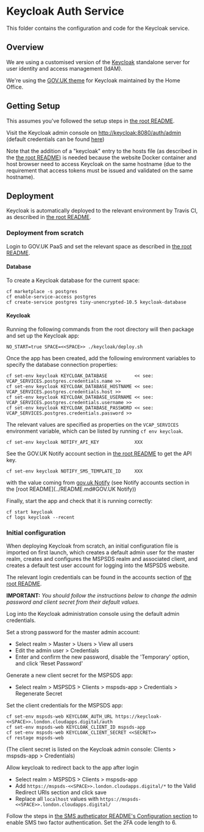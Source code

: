 # Keycloak Auth Service

This folder contains the configuration and code for the Keycloak service.


## Overview

We are using a customised version of the [Keycloak](https://www.keycloak.org/index.html) standalone server
for user identity and access management (IdAM).

We're using the [GOV.UK theme](https://github.com/UKHomeOffice/keycloak-theme-govuk) for Keycloak
maintained by the Home Office.


## Getting Setup

This assumes you've followed the setup steps in [the root README](../README.md#getting-setup).

Visit the Keycloak admin console on [http://keycloak:8080/auth/admin](http://keycloak:8080/auth/admin)
(default credentials can be found [here](../README.md#accounts))


Note that the addition of a "keycloak" entry to the hosts file (as described in the [the root README](../README.md#getting-setup))
is needed because the website Docker container and host browser need to access Keycloak on the same hostname
(due to the requirement that access tokens must be issued and validated on the same hostname).


## Deployment

Keycloak is automatically deployed to the relevant environment by Travis CI, as described in
[the root README](../README.md#deployment).


### Deployment from scratch

Login to GOV.UK PaaS and set the relevant space as described in [the root README](../README.md#deployment-from-scratch).


#### Database

To create a Keycloak database for the current space:

    cf marketplace -s postgres
    cf enable-service-access postgres
    cf create-service postgres tiny-unencrypted-10.5 keycloak-database


#### Keycloak

Running the following commands from the root directory will then package and set up the Keycloak app:

    NO_START=true SPACE=<<SPACE>> ./keycloak/deploy.sh

Once the app has been created, add the following environment variables to specify the database connection properties:

    cf set-env keycloak KEYCLOAK_DATABASE          << see: VCAP_SERVICES.postgres.credentials.name >>
    cf set-env keycloak KEYCLOAK_DATABASE_HOSTNAME << see: VCAP_SERVICES.postgres.credentials.host >>
    cf set-env keycloak KEYCLOAK_DATABASE_USERNAME << see: VCAP_SERVICES.postgres.credentials.username >>
    cf set-env keycloak KEYCLOAK_DATABASE_PASSWORD << see: VCAP_SERVICES.postgres.credentials.password >>

The relevant values are specified as properties on the `VCAP_SERVICES` environment variable, which can be listed by
running `cf env keycloak`. 

    cf set-env keycloak NOTIFY_API_KEY             XXX
    
See the GOV.UK Notify account section in [the root README](../README.md#gov.uk-notify) to get the API key.

    cf set-env keycloak NOTIFY_SMS_TEMPLATE_ID     XXX

with the value coming from [gov.uk Notify](https://www.notifications.service.gov.uk/services/)
(see Notify accounts section in the [root README](../README.md#GOV.UK Notify))

Finally, start the app and check that it is running correctly:

    cf start keycloak
    cf logs keycloak --recent

### Initial configuration

When deploying Keycloak from scratch, an initial configuration file is imported on first launch, which creates a
default admin user for the master realm, creates and configures the MSPSDS realm and associated client, and creates
a default test user account for logging into the MSPSDS website.

The relevant login credentials can be found in the accounts section of [the root README](../README.md#keycloak).

**IMPORTANT:** *You should follow the instructions below to change the admin password and client secret from their
default values.*

Log into the Keycloak administration console using the default admin credentials.

Set a strong password for the master admin account:
* Select realm > Master > Users > View all users
* Edit the admin user > Credentials
* Enter and confirm the new password, disable the 'Temporary' option, and click 'Reset Password'

Generate a new client secret for the MSPSDS app:
* Select realm > MSPSDS > Clients > mspsds-app > Credentials > Regenerate Secret

Set the client credentials for the MSPSDS app:

    cf set-env mspsds-web KEYCLOAK_AUTH_URL https://keycloak-<<SPACE>>.london.cloudapps.digital/auth
    cf set-env mspsds-web KEYCLOAK_CLIENT_ID mspsds-app
    cf set-env mspsds-web KEYCLOAK_CLIENT_SECRET <<SECRET>>
    cf restage mspsds-web

(The client secret is listed on the Keycloak admin console: Clients > mspsds-app > Credentials)

Allow keycloak to redirect back to the app after login
* Select realm > MSPSDS > Clients > mspsds-app
* Add `https://mspsds-<<SPACE>>.london.cloudapps.digital/*` to the Valid Redirect URIs section and click save
* Replace all `localhost` values with `https://mspsds-<<SPACE>>.london.cloudapps.digital/`

Follow the steps in [the SMS autheticator README's Configuration section](
./providers/sms-authenticator/README.md#Configuration) to enable SMS two factor authentication. Set the 2FA 
code length to 6.
